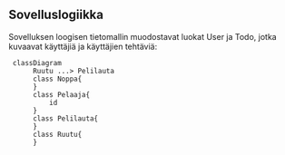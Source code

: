 ## Sovelluslogiikka

Sovelluksen loogisen tietomallin muodostavat luokat User ja Todo, jotka kuvaavat käyttäjiä ja käyttäjien tehtäviä:

```mermaid
 classDiagram
      Ruutu ...> Pelilauta
      class Noppa{
      }
      class Pelaaja{
          id
      }
      class Pelilauta{
      }
      class Ruutu{
      }
```
